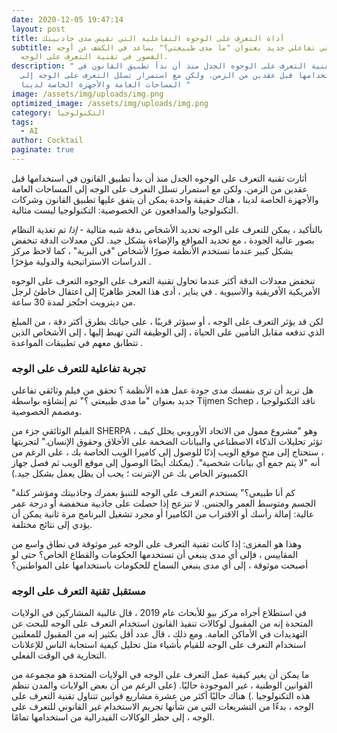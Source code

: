 ```yaml
---
date: 2020-12-05 19:47:14
layout: post
title: أداة التعرف على الوجوه التفاعلية التي تقيس مدى جاذبيتك
subtitle: فيلم وثائقي تفاعلي جديد بعنوان "ما مدى طبيعتي؟" يساعد في الكشف عن أوجه
  القصور في تقنية التعرف على الوجه.
description: " أثارت تقنية التعرف على الوجوه الجدل منذ أن بدأ تطبيق القانون في
  استخدامها قبل عقدين من الزمن. ولكن مع استمرار تسلل التعرف على الوجه إلى
  المساحات العامة والأجهزة الخاصة لدينا "
image: /assets/img/uploads/img.png
optimized_image: /assets/img/uploads/img.png
category: التكنولوجيا
tags:
  - AI
author: Cocktail
paginate: true
---
```

أثارت تقنية التعرف على الوجوه الجدل منذ أن بدأ تطبيق القانون في استخدامها قبل عقدين من الزمن. ولكن مع استمرار تسلل التعرف على الوجه إلى المساحات العامة والأجهزة الخاصة لدينا ، هناك حقيقة واحدة يمكن أن يتفق عليها تطبيق القانون وشركات التكنولوجيا والمدافعون عن الخصوصية: التكنولوجيا ليست مثالية.

بالتأكيد ، يمكن للتعرف على الوجه تحديد الأشخاص بدقة شبه مثالية - *إذا* تم تغذية النظام بصور عالية الجودة ، مع تحديد المواقع والإضاءة بشكل جيد. لكن معدلات الدقة تنخفض بشكل كبير عندما تستخدم الأنظمة صورًا لأشخاص "في البرية" ، كما لاحظ مركز الدراسات الاستراتيجية والدولية مؤخرًا .

تنخفض معدلات الدقة أكثر عندما تحاول تقنية التعرف على الوجوه التعرف على الوجوه الأمريكية الأفريقية والآسيوية . في يناير ، أدى هذا العجز ظاهريًا إلى اعتقال خاطئ لرجل من ديترويت احتُجز لمدة 30 ساعة.

لكن قد يؤثر التعرف على الوجه ، أو سيؤثر قريبًا ، على حياتك بطرق أكثر دقة ، من المبلغ الذي تدفعه مقابل التأمين على الحياة ، إلى الوظيفة التي تهبط إليها ، إلى الأشخاص الذين تتطابق معهم في تطبيقات المواعدة .

### تجربة تفاعلية للتعرف على الوجه 

هل تريد أن ترى بنفسك مدى جودة عمل هذه الأنظمة ؟ تحقق من فيلم وثائقي تفاعلي جديد بعنوان "ما مدى طبيعتي ؟" تم إنشاؤه بواسطة Tijmen Schep ، ناقد التكنولوجيا ومصمم الخصوصية.

الفيلم الوثائقي جزء من SHERPA ، وهو "مشروع ممول من الاتحاد الأوروبي يحلل كيف تؤثر تحليلات الذكاء الاصطناعي والبيانات الضخمة على الأخلاق وحقوق الإنسان." لتجربتها ، ستحتاج إلى منح موقع الويب إذنًا للوصول إلى كاميرا الويب الخاصة بك ، على الرغم من أنه "لا يتم جمع أي بيانات شخصية". (يمكنك أيضًا الوصول إلى موقع الويب ثم فصل جهاز الكمبيوتر الخاص بك عن الإنترنت ؛ يجب أن يظل يعمل بشكل جيد.)

"كم أنا طبيعي؟" يستخدم التعرف على الوجه للتنبؤ بعمرك وجاذبيتك ومؤشر كتلة الجسم ومتوسط ​​العمر والجنس. لا تنزعج إذا حصلت على جاذبية منخفضة أو درجة عمر عالية: إمالة رأسك أو الاقتراب من الكاميرا أو مجرد تشغيل البرنامج مرة ثانية يمكن أن يؤدي إلى نتائج مختلفة.

وهذا هو المغزى: إذا كانت تقنية التعرف على الوجه غير موثوقة في نطاق واسع من المقاييس ، فإلى أي مدى ينبغي أن تستخدمها الحكومات والقطاع الخاص؟ حتى لو أصبحت موثوقة ، إلى أي مدى ينبغي السماح للحكومات باستخدامها على المواطنين؟

### مستقبل تقنية التعرف على الوجه

في استطلاع أجراه مركز بيو للأبحاث عام 2019 ، قال غالبية المشاركين في الولايات المتحدة إنه من المقبول لوكالات تنفيذ القانون استخدام التعرف على الوجه للبحث عن التهديدات في الأماكن العامة. ومع ذلك ، قال عدد أقل بكثير إنه من المقبول للمعلنين استخدام التعرف على الوجه للقيام بأشياء مثل تحليل كيفية استجابة الناس للإعلانات التجارية في الوقت الفعلي.

ما يمكن أن يغير كيفية عمل التعرف على الوجه في الولايات المتحدة هو مجموعة من القوانين الوطنية ، غير الموجودة حاليًا. (على الرغم من أن بعض الولايات والمدن تنظم هذه التكنولوجيا .) هناك حاليًا أكثر من عشرة مشاريع قوانين تتناول تقنية التعرف على الوجه ، بدءًا من التشريعات التي من شأنها تجريم الاستخدام غير القانوني للتعرف على الوجه ، إلى حظر الوكالات الفيدرالية من استخدامها تمامًا.